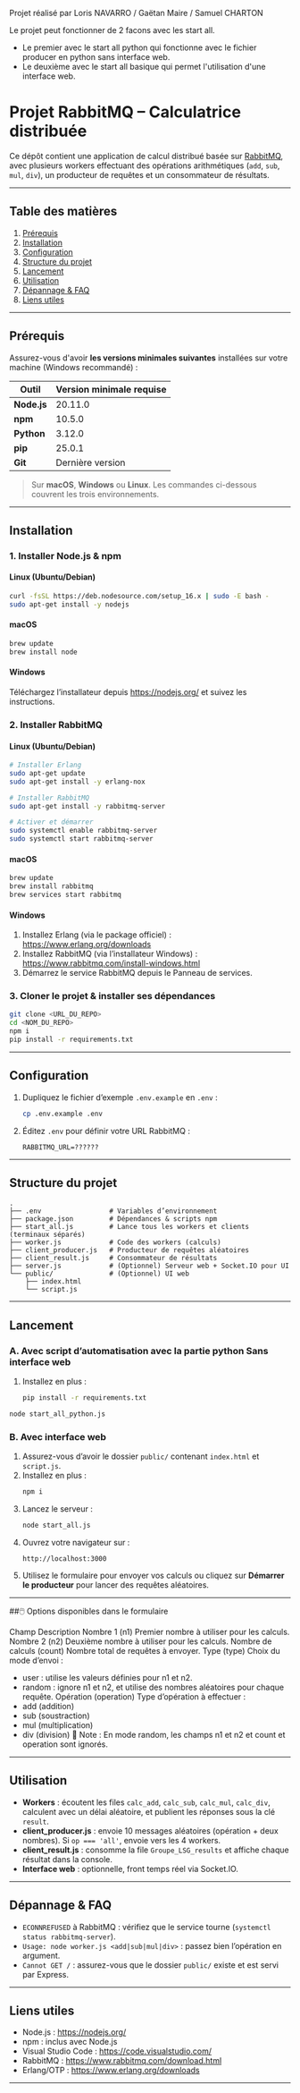 Projet réalisé par Loris NAVARRO / Gaëtan Maire / Samuel CHARTON

Le projet peut fonctionner de 2 facons avec les start all.
- Le premier avec le start all python qui fonctionne avec le fichier producer en python sans interface web.
- Le deuxième avec le start all basique qui permet l'utilisation d'une interface web.

# Projet RabbitMQ – Calculatrice distribuée

Ce dépôt contient une application de calcul distribué basée sur [RabbitMQ](https://www.rabbitmq.com/download.html), avec plusieurs workers effectuant des opérations arithmétiques (`add`, `sub`, `mul`, `div`), un producteur de requêtes et un consommateur de résultats.

---

## Table des matières

1. [Prérequis](#prérequis)  
2. [Installation](#installation)  
3. [Configuration](#configuration)  
4. [Structure du projet](#structure-du-projet)  
5. [Lancement](#lancement)  
6. [Utilisation](#utilisation)  
7. [Dépannage & FAQ](#dépannage--faq)  
8. [Liens utiles](#liens-utiles)

---

## Prérequis

Assurez-vous d'avoir **les versions minimales suivantes** installées sur votre machine (Windows recommandé) :

| Outil     | Version minimale requise |
|-----------|---------------------------|
| **Node.js**   | 20.11.0                   |
| **npm**       | 10.5.0                    |
| **Python**    | 3.12.0                    |
| **pip**       | 25.0.1                    |
| **Git**       | Dernière version          |

> Sur **macOS**, **Windows** ou **Linux**. Les commandes ci-dessous couvrent les trois environnements.

---

## Installation

### 1. Installer Node.js & npm

#### Linux (Ubuntu/Debian)
```bash
curl -fsSL https://deb.nodesource.com/setup_16.x | sudo -E bash -
sudo apt-get install -y nodejs
```

#### macOS
```bash
brew update
brew install node
```

#### Windows  
Téléchargez l’installateur depuis https://nodejs.org/ et suivez les instructions.

### 2. Installer RabbitMQ

#### Linux (Ubuntu/Debian)
```bash
# Installer Erlang
sudo apt-get update
sudo apt-get install -y erlang-nox

# Installer RabbitMQ
sudo apt-get install -y rabbitmq-server

# Activer et démarrer
sudo systemctl enable rabbitmq-server
sudo systemctl start rabbitmq-server
```

#### macOS
```bash
brew update
brew install rabbitmq
brew services start rabbitmq
```

#### Windows  
1. Installez Erlang (via le package officiel) : https://www.erlang.org/downloads  
2. Installez RabbitMQ (via l’installateur Windows) : https://www.rabbitmq.com/install-windows.html  
3. Démarrez le service RabbitMQ depuis le Panneau de services.

### 3. Cloner le projet & installer ses dépendances

```bash
git clone <URL_DU_REPO>
cd <NOM_DU_REPO>
npm i
pip install -r requirements.txt
```

---

## Configuration

1. Dupliquez le fichier d’exemple `.env.example` en `.env` :
   ```bash
   cp .env.example .env
   ```
2. Éditez `.env` pour définir votre URL RabbitMQ :
   ```dotenv
   RABBITMQ_URL=??????
   ```

---

## Structure du projet

```
.
├── .env                 # Variables d’environnement
├── package.json         # Dépendances & scripts npm
├── start_all.js         # Lance tous les workers et clients (terminaux séparés)
├── worker.js            # Code des workers (calculs)
├── client_producer.js   # Producteur de requêtes aléatoires
├── client_result.js     # Consommateur de résultats
├── server.js            # (Optionnel) Serveur web + Socket.IO pour UI
└── public/              # (Optionnel) UI web
    ├── index.html
    └── script.js
```

---

## Lancement

### A. Avec script d’automatisation avec la partie python Sans interface web
1. Installez en plus :
   ```bash
   pip install -r requirements.txt
   ```
```bash
node start_all_python.js
```

### B. Avec interface web

1. Assurez-vous d’avoir le dossier `public/` contenant `index.html` et `script.js`.  
2. Installez en plus :
   ```bash
   npm i
   ```
3. Lancez le serveur :
   ```bash
   node start_all.js
   ```
4. Ouvrez votre navigateur sur :
   ```
   http://localhost:3000
   ```
5. Utilisez le formulaire pour envoyer vos calculs ou cliquez sur **Démarrer le producteur** pour lancer des requêtes aléatoires.
---
##🖱️ Options disponibles dans le formulaire

Champ	Description
Nombre 1 (n1)	Premier nombre à utiliser pour les calculs.
Nombre 2 (n2)	Deuxième nombre à utiliser pour les calculs.
Nombre de calculs (count)	Nombre total de requêtes à envoyer.
Type (type)	Choix du mode d’envoi :
- user : utilise les valeurs définies pour n1 et n2.
- random : ignore n1 et n2, et utilise des nombres aléatoires pour chaque requête.
Opération (operation)	Type d’opération à effectuer :
- add (addition)
- sub (soustraction)
- mul (multiplication)
- div (division)
📝 Note : En mode random, les champs n1 et n2 et count et operation sont ignorés.

---

## Utilisation

- **Workers** : écoutent les files `calc_add`, `calc_sub`, `calc_mul`, `calc_div`, calculent avec un délai aléatoire, et publient les réponses sous la clé `result`.  
- **client_producer.js** : envoie 10 messages aléatoires (opération + deux nombres). Si `op === 'all'`, envoie vers les 4 workers.  
- **client_result.js** : consomme la file `Groupe_LSG_results` et affiche chaque résultat dans la console.  
- **Interface web** : optionnelle, front temps réel via Socket.IO.

---

## Dépannage & FAQ

- `ECONNREFUSED` à RabbitMQ : vérifiez que le service tourne (`systemctl status rabbitmq-server`).  
- `Usage: node worker.js <add|sub|mul|div>` : passez bien l’opération en argument.  
- `Cannot GET /` : assurez-vous que le dossier `public/` existe et est servi par Express.

---

## Liens utiles

- Node.js : https://nodejs.org/  
- npm : inclus avec Node.js  
- Visual Studio Code : https://code.visualstudio.com/  
- RabbitMQ : https://www.rabbitmq.com/download.html  
- Erlang/OTP : https://www.erlang.org/downloads  

---

